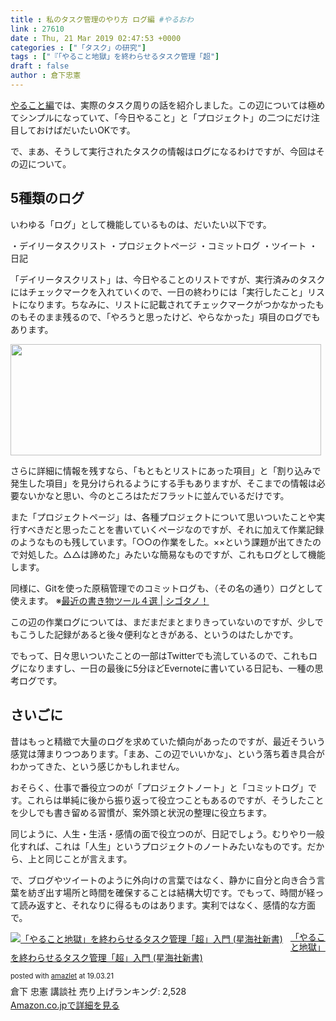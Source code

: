 ```yaml
---
title : 私のタスク管理のやり方 ログ編 #やるおわ
link : 27610
date : Thu, 21 Mar 2019 02:47:53 +0000
categories : ["「タスク」の研究"]
tags : ["『「やること地獄」を終わらせるタスク管理「超"]
draft : false
author : 倉下忠憲
---
```


<a href="https://rashita.net/blog/?p=27570">やること編</a>では、実際のタスク周りの話を紹介しました。この辺については極めてシンプルになっていて、「今日やること」と「プロジェクト」の二つにだけ注目しておけばだいたいOKです。

で、まあ、そうして実行されたタスクの情報はログになるわけですが、今回はその辺について。
<h2>5種類のログ</h2>
いわゆる「ログ」として機能しているものは、だいたい以下です。

・デイリータスクリスト
・プロジェクトページ
・コミットログ
・ツイート
・日記

「デイリータスクリスト」は、今日やることのリストですが、実行済みのタスクにはチェックマークを入れていくので、一日の終わりには「実行したこと」リストになります。ちなみに、リストに記載されてチェックマークがつかなかったものもそのまま残るので、「やろうと思ったけど、やらなかった」項目のログでもあります。

<a href="https://rashita.net/blog/?attachment_id=27611" rel="attachment wp-att-27611"><img class="alignnone size-full wp-image-27611" src="https://rashita.net/blog/wp-content/uploads/2019/03/screenshot-24.png" alt="" width="497" height="178" /></a>

さらに詳細に情報を残すなら、「もともとリストにあった項目」と「割り込みで発生した項目」を見分けられるようにする手もありますが、そこまでの情報は必要ないかなと思い、今のところはただフラットに並んでいるだけです。

また「プロジェクトページ」は、各種プロジェクトについて思いついたことや実行すべきだと思ったことを書いていくページなのですが、それに加えて作業記録のようなものも残しています。「○○の作業をした。××という課題が出てきたので対処した。△△は諦めた」みたいな簡易なものですが、これもログとして機能します。

同様に、Gitを使った原稿管理でのコミットログも、（その名の通り）ログとして使えます。
※<a href="https://cyblog.jp/35852">最近の書き物ツール４選 | シゴタノ！</a>

この辺の作業ログについては、まだまだまとまりきっていないのですが、少しでもこうした記録があると後々便利なときがある、というのはたしかです。

でもって、日々思いついたことの一部はTwitterでも流しているので、これもログになりますし、一日の最後に5分ほどEvernoteに書いている日記も、一種の思考ログです。
<h2>さいごに</h2>
昔はもっと精緻で大量のログを求めていた傾向があったのですが、最近そういう感覚は薄まりつつあります。「まあ、この辺でいいかな」、という落ち着き具合がわかってきた、という感じかもしれません。

おそらく、仕事で番役立つのが「プロジェクトノート」と「コミットログ」です。これらは単純に後から振り返って役立つこともあるのですが、そうしたことを少しでも書き留める習慣が、案外頭と状況の整理に役立ちます。

同じように、人生・生活・感情の面で役立つのが、日記でしょう。むりやり一般化すれば、これは「人生」というプロジェクトのノートみたいなものです。だから、上と同じことが言えます。

で、ブログやツイートのように外向けの言葉ではなく、静かに自分と向き合う言葉を紡ぎ出す場所と時間を確保することは結構大切です。でもって、時間が経って読み返すと、それなりに得るものはあります。実利ではなく、感情的な方面で。
<div class="amazlet-box" style="margin-bottom: 0px;">
<div class="amazlet-image" style="float: left; margin: 0px 12px 1px 0px;"><a href="http://www.amazon.co.jp/exec/obidos/ASIN/4065151562/rashita1000-22/ref=nosim/" target="_blank" rel="noopener" name="amazletlink"><img style="border: none;" src="https://images-fe.ssl-images-amazon.com/images/I/31yz41bTULL._SL160_.jpg" alt="「やること地獄」を終わらせるタスク管理「超」入門 (星海社新書)" /></a></div>
<div class="amazlet-info" style="line-height: 120%; margin-bottom: 10px;">
<div class="amazlet-name" style="margin-bottom: 10px; line-height: 120%;">

<a href="http://www.amazon.co.jp/exec/obidos/ASIN/4065151562/rashita1000-22/ref=nosim/" target="_blank" rel="noopener" name="amazletlink">「やること地獄」を終わらせるタスク管理「超」入門 (星海社新書)</a>
<div class="amazlet-powered-date" style="font-size: 80%; margin-top: 5px; line-height: 120%;">posted with <a title="amazlet" href="http://www.amazlet.com/" target="_blank" rel="noopener">amazlet</a> at 19.03.21</div>
</div>
<div class="amazlet-detail">倉下 忠憲
講談社
売り上げランキング: 2,528</div>
<div class="amazlet-sub-info" style="float: left;">
<div class="amazlet-link" style="margin-top: 5px;"><a href="http://www.amazon.co.jp/exec/obidos/ASIN/4065151562/rashita1000-22/ref=nosim/" target="_blank" rel="noopener" name="amazletlink">Amazon.co.jpで詳細を見る</a></div>
</div>
</div>
<div class="amazlet-footer" style="clear: left;"></div>
</div>